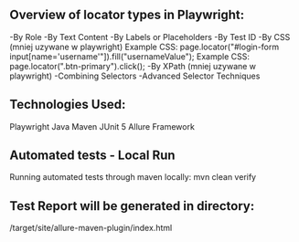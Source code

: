 ## Overview of locator types in Playwright:
-By Role
-By Text Content
-By Labels or Placeholders
-By Test ID
-By CSS (mniej uzywane w playwright)
Example CSS: page.locator("#login-form input[name='username'"]).fill("usernameValue");
Example CSS: page.locator(".btn-primary").click();
-By XPath (mniej uzywane w playwright)
-Combining Selectors
-Advanced Selector Techniques
## Technologies Used:
Playwright
Java
Maven
JUnit 5
Allure Framework
## Automated tests - Local Run 
Running automated tests through maven locally:
mvn clean verify
## Test Report will be generated in directory:
/target/site/allure-maven-plugin/index.html